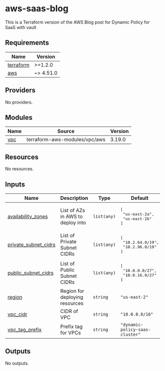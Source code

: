 # aws-saas-blog
This is a Terraform version of the AWS Blog post for Dynamic Policy for SaaS with vault  

<!-- BEGINNING OF PRE-COMMIT-TERRAFORM DOCS HOOK -->
## Requirements

| Name | Version |
|------|---------|
| <a name="requirement_terraform"></a> [terraform](#requirement\_terraform) | >=1.2.0 |
| <a name="requirement_aws"></a> [aws](#requirement\_aws) | ~> 4.51.0 |

## Providers

No providers.

## Modules

| Name | Source | Version |
|------|--------|---------|
| <a name="module_vpc"></a> [vpc](#module\_vpc) | terraform-aws-modules/vpc/aws | 3.19.0 |

## Resources

No resources.

## Inputs

| Name | Description | Type | Default | Required |
|------|-------------|------|---------|:--------:|
| <a name="input_availability_zones"></a> [availability\_zones](#input\_availability\_zones) | List of AZs in AWS to deploy into | `list(any)` | <pre>[<br>  "us-east-2a",<br>  "us-east-2b"<br>]</pre> | no |
| <a name="input_private_subnet_cidrs"></a> [private\_subnet\_cidrs](#input\_private\_subnet\_cidrs) | List of Private Subnet CIDRs | `list(any)` | <pre>[<br>  "10.2.64.0/19",<br>  "10.2.96.0/19"<br>]</pre> | no |
| <a name="input_public_subnet_cidrs"></a> [public\_subnet\_cidrs](#input\_public\_subnet\_cidrs) | List of Public Subnet CIDRs | `list(any)` | <pre>[<br>  "10.0.0.0/27",<br>  "10.0.16.0/27"<br>]</pre> | no |
| <a name="input_region"></a> [region](#input\_region) | Region for deploying resources | `string` | `"us-east-2"` | no |
| <a name="input_vpc_cidr"></a> [vpc\_cidr](#input\_vpc\_cidr) | CIDR of VPC | `string` | `"10.0.0.0/16"` | no |
| <a name="input_vpc_tag_prefix"></a> [vpc\_tag\_prefix](#input\_vpc\_tag\_prefix) | Prefix tag for VPCs | `string` | `"dynamic-policy-saas-cluster"` | no |

## Outputs

No outputs.
<!-- END OF PRE-COMMIT-TERRAFORM DOCS HOOK -->
